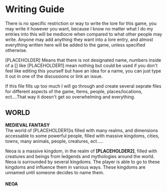 # Writing Guide
There is no specific restriction or way to write the lore for this game, you may write it however you want, because I know no matter what I do my entries into this will be mediocre when compared to what other people may write. Anyone may add anything they want into a lore entry, and almost everything written here will be added to the game, unless specified otherwise.

[PLACEHOLDER] Means that there is not designated name, numbers inside of a [] like [PLACEHOLDER1] mean nothing but could be used if you don't feel like editing this yourself but have an idea for a name, you can just type it out in one of the discussions or link an issue.


If this file fills up too much I will go through and create several seprate files for different aspects of the game, Items, people, places/locations, ect....That way it doesn't get so overwhelming and everything.

## WORLD
**<div>MEDIEVAL FANTASY</div>**
The world of [PLACEHOLDER1]is filled with many realms, and dimensions accessable to some powerful people, filled with massive kingdoms, cities, towns, many animals, people, creatures, ect..... 

Neoa is a massive kingdom, in the realm of **[PLACEHOLDER2]**, filled with creatures and beings from ledgends and mythologies around the world. Neoa is surrounded by several kingdoms. The player is able to go to these kingdoms and influence them in various ways. These kingdoms are unnamed until someone decides to name them.



#### NEOA 
